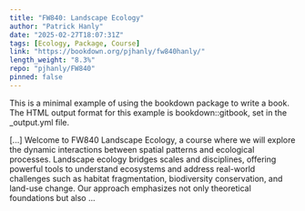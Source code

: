 ```yaml
---
title: "FW840: Landscape Ecology"
author: "Patrick Hanly"
date: "2025-02-27T18:07:31Z"
tags: [Ecology, Package, Course]
link: "https://bookdown.org/pjhanly/fw840hanly/"
length_weight: "8.3%"
repo: "pjhanly/FW840"
pinned: false
---
```


<p>This is a minimal example of using the bookdown package to write a book. The HTML output format for this example is bookdown::gitbook, set in the _output.yml file.</p> [...] Welcome to FW840 Landscape Ecology, a course where we will explore the dynamic interactions between spatial patterns and ecological processes. Landscape ecology bridges scales and disciplines, offering powerful tools to understand ecosystems and address real-world challenges such as habitat fragmentation, biodiversity conservation, and land-use change. Our approach emphasizes not only theoretical foundations but also ...
